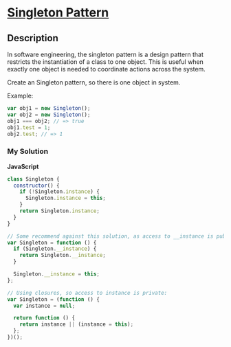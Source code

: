 # [Singleton Pattern](https://www.codewars.com/kata/534fcca5edb124cfe6000f60)

## Description

In software engineering, the singleton pattern is a design pattern that restricts the instantiation of a class to one object. This is useful when exactly one object is needed to coordinate actions across the system.

Create an Singleton pattern, so there is one object in system.

Example:

```js
var obj1 = new Singleton();
var obj2 = new Singleton();
obj1 === obj2; // => true
obj1.test = 1;
obj2.test; // => 1
```

### My Solution

**JavaScript**

```js
class Singleton {
  constructor() {
    if (!Singleton.instance) {
      Singleton.instance = this;
    }
    return Singleton.instance;
  }
}
```

```js
// Some recommend against this solution, as access to __instance is public:
var Singleton = function () {
  if (Singleton.__instance) {
    return Singleton.__instance;
  }

  Singleton.__instance = this;
};
```

```js
// Using closures, so access to instance is private:
var Singleton = (function () {
  var instance = null;

  return function () {
    return instance || (instance = this);
  };
})();
```
